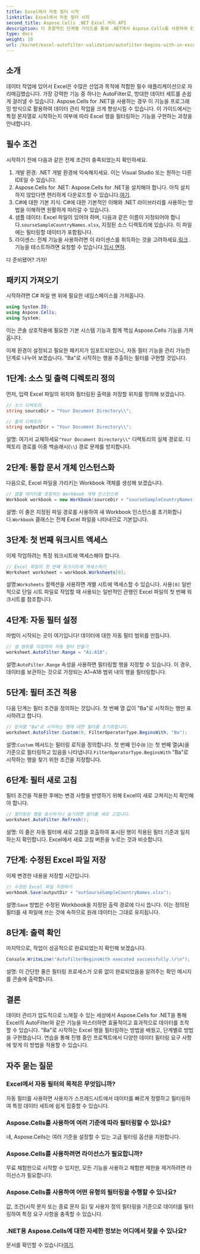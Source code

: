 ```yaml
---
title: Excel에서 자동 필터 시작
linktitle: Excel에서 자동 필터 시작
second_title: Aspose.Cells .NET Excel 처리 API
description: 이 포괄적인 단계별 가이드를 통해 .NET에서 Aspose.Cells를 사용하여 Excel 행을 자동으로 필터링하는 방법을 손쉽게 알아보세요.
type: docs
weight: 10
url: /ko/net/excel-autofilter-validation/autofilter-begins-with-in-excel/
---
```

## 소개

데이터 작업에 있어서 Excel은 수많은 산업과 목적에 적합한 필수 애플리케이션으로 자리매김했습니다. 가장 강력한 기능 중 하나는 AutoFilter로, 방대한 데이터 세트를 손쉽게 걸러낼 수 있습니다. Aspose.Cells for .NET을 사용하는 경우 이 기능을 프로그래밍 방식으로 활용하여 데이터 관리 작업을 크게 향상시킬 수 있습니다. 이 가이드에서는 특정 문자열로 시작하는지 여부에 따라 Excel 행을 필터링하는 기능을 구현하는 과정을 안내합니다.

## 필수 조건

시작하기 전에 다음과 같은 전제 조건이 충족되었는지 확인하세요.

1. 개발 환경: .NET 개발 환경에 익숙해지세요. 이는 Visual Studio 또는 원하는 다른 IDE일 수 있습니다.
2.  Aspose.Cells for .NET: Aspose.Cells for .NET을 설치해야 합니다. 아직 설치하지 않았다면 편리하게 다운로드할 수 있습니다.[여기](https://releases.aspose.com/cells/net/).
3. C#에 대한 기본 지식: C#에 대한 기본적인 이해와 .NET 라이브러리를 사용하는 방법을 이해하면 원활하게 따라갈 수 있습니다.
4.  샘플 데이터: Excel 파일이 있어야 하며, 다음과 같은 이름이 지정되어야 합니다.`sourseSampleCountryNames.xlsx`, 지정된 소스 디렉토리에 있습니다. 이 파일에는 필터링할 데이터가 포함됩니다.
5.  라이센스: 전체 기능을 사용하려면 이 라이센스를 취득하는 것을 고려하세요.[링크](https://purchase.aspose.com/buy) . 기능을 테스트하려면 요청할 수 있습니다.[임시 면허](https://purchase.aspose.com/temporary-license/).

다 준비됐어? 가자!

## 패키지 가져오기

시작하려면 C# 파일 맨 위에 필요한 네임스페이스를 가져옵니다.

```csharp
using System.IO;
using Aspose.Cells;
using System;
```

이는 콘솔 상호작용에 필요한 기본 시스템 기능과 함께 핵심 Aspose.Cells 기능을 가져옵니다.

이제 환경이 설정되고 필요한 패키지가 임포트되었으니, 자동 필터 기능을 관리 가능한 단계로 나누어 보겠습니다. "Ba"로 시작하는 행을 추출하는 필터를 구현할 것입니다.

## 1단계: 소스 및 출력 디렉토리 정의

먼저, 입력 Excel 파일의 위치와 필터링된 출력을 저장할 위치를 정의해 보겠습니다.

```csharp
// 소스 디렉토리
string sourceDir = "Your Document Directory\\";

// 출력 디렉토리
string outputDir = "Your Document Directory\\";
```

 설명: 여기서 교체하세요`"Your Document Directory\\"` 디렉토리의 실제 경로로. 디렉토리 경로를 이중 백슬래시(`\\`) 경로 문제를 방지합니다.

## 2단계: 통합 문서 개체 인스턴스화

다음으로, Excel 파일을 가리키는 Workbook 객체를 생성해 보겠습니다.

```csharp
// 샘플 데이터를 포함하는 Workbook 개체 인스턴스화
Workbook workbook = new Workbook(sourceDir + "sourseSampleCountryNames.xlsx");
```

 설명: 이 줄은 지정된 파일 경로를 사용하여 새 Workbook 인스턴스를 초기화합니다.`Workbook` 클래스는 전체 Excel 파일을 나타내므로 기본입니다.

## 3단계: 첫 번째 워크시트 액세스

이제 작업하려는 특정 워크시트에 액세스해야 합니다.

```csharp
// Excel 파일의 첫 번째 워크시트에 액세스하기
Worksheet worksheet = workbook.Worksheets[0];
```

 설명:`Worksheets` 컬렉션을 사용하면 개별 시트에 액세스할 수 있습니다. 사용`[0]` 일반적으로 단일 시트 파일로 작업할 때 사용되는 일반적인 관행인 Excel 파일의 첫 번째 워크시트를 참조합니다.

## 4단계: 자동 필터 설정

마법이 시작되는 곳이 여기입니다! 데이터에 대한 자동 필터 범위를 만듭니다.

```csharp
// 셀 범위를 지정하여 자동 필터 만들기
worksheet.AutoFilter.Range = "A1:A18";
```

 설명:`AutoFilter.Range` 속성을 사용하면 필터링할 행을 지정할 수 있습니다. 이 경우, 데이터를 보관하는 것으로 가정되는 A1~A18 범위 내의 행을 필터링합니다.

## 5단계: 필터 조건 적용

다음 단계는 필터 조건을 정의하는 것입니다. 첫 번째 열 값이 "Ba"로 시작하는 행만 표시하려고 합니다.

```csharp
// 문자열 "Ba"로 시작하는 행에 대한 필터를 초기화합니다.
worksheet.AutoFilter.Custom(0, FilterOperatorType.BeginsWith, "Ba");
```

 설명:`Custom` 메서드는 필터링 로직을 정의합니다. 첫 번째 인수(`0` )는 첫 번째 열(A)을 기준으로 필터링하고 있음을 나타냅니다.`FilterOperatorType.BeginsWith` "Ba"로 시작하는 행을 찾기 위한 조건을 지정합니다.

## 6단계: 필터 새로 고침

필터 조건을 적용한 후에는 변경 사항을 반영하기 위해 Excel이 새로 고쳐지는지 확인해야 합니다.

```csharp
// 필터링된 행을 표시하거나 숨기려면 필터를 새로 고칩니다.
worksheet.AutoFilter.Refresh();
```

설명: 이 줄은 자동 필터에 새로 고침을 호출하여 표시된 행이 적용된 필터 기준과 일치하는지 확인합니다. Excel에서 새로 고침 버튼을 누르는 것과 비슷합니다.

## 7단계: 수정된 Excel 파일 저장

이제 변경한 내용을 저장할 시간입니다.

```csharp
// 수정된 Excel 파일 저장하기
workbook.Save(outputDir + "outSourseSampleCountryNames.xlsx");
```

 설명:`Save` 방법은 수정된 Workbook을 지정된 출력 경로에 다시 씁니다. 이는 정의된 필터를 새 파일에 쓰는 것에 속하므로 원래 데이터는 그대로 유지됩니다.

## 8단계: 출력 확인

마지막으로, 작업이 성공적으로 완료되었는지 확인해 보겠습니다.

```csharp
Console.WriteLine("AutofilterBeginsWith executed successfully.\r\n");
```

설명: 이 간단한 줄은 필터링 프로세스가 오류 없이 완료되었음을 알려주는 확인 메시지를 콘솔에 출력합니다.

## 결론

데이터 관리가 압도적으로 느껴질 수 있는 세상에서 Aspose.Cells for .NET을 통해 Excel의 AutoFilter와 같은 기능을 마스터하면 효율적이고 효과적으로 데이터를 조작할 수 있습니다. "Ba"로 시작하는 Excel 행을 필터링하는 방법을 배웠고, 단계별로 방법을 구현했습니다. 연습을 통해 진행 중인 프로젝트에서 다양한 데이터 필터링 요구 사항에 맞게 이 방법을 적용할 수 있습니다.

## 자주 묻는 질문

### Excel에서 자동 필터의 목적은 무엇입니까?  
자동 필터를 사용하면 사용자가 스프레드시트에서 데이터를 빠르게 정렬하고 필터링하여 특정 데이터 세트에 쉽게 집중할 수 있습니다.

### Aspose.Cells를 사용하여 여러 기준에 따라 필터링할 수 있나요?  
네, Aspose.Cells는 여러 기준을 설정할 수 있는 고급 필터링 옵션을 지원합니다.

### Aspose.Cells를 사용하려면 라이선스가 필요합니까?  
무료 체험판으로 시작할 수 있지만, 모든 기능을 사용하고 체험판 제한을 제거하려면 라이선스가 필요합니다.

### Aspose.Cells를 사용하여 어떤 유형의 필터링을 수행할 수 있나요?  
값, 조건(시작 문자 또는 종료 문자 등) 및 사용자 정의 필터링을 기준으로 데이터를 필터링하여 특정 요구 사항을 충족할 수 있습니다.

### .NET용 Aspose.Cells에 대한 자세한 정보는 어디에서 찾을 수 있나요?  
 문서를 확인할 수 있습니다[여기](https://reference.aspose.com/cells/net/).